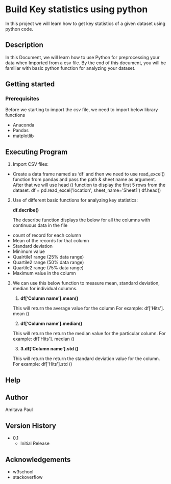# Build Key statistics using python 
In this project we will learn how to get key statistics of a given dataset using python code.
## Description
In this Document, we will learn how to use Python for preprocessing your data when Imported from a csv file. By the end of this document, you will be familiar with basic python function for analyzing your dataset.
## Getting started
### Prerequisites
Before we starting to import the csv file, we need to import below library functions 
* Anaconda
* Pandas 
* matplotlib
## Executing Program  
1. Import CSV files:

- Create a data frame named as ‘df’ and then we need to use read_excel() function from pandas and pass the path & sheet name as argument.
After that we will use head () function to display the first 5 rows from the dataset.
df = pd.read_excel('location', sheet_name='Sheet1')
df.head()

2. Use of different basic functions for analyzing key statistics:

   **df.decribe()**
   
   The describe function displays the below for all the columns with continuous data in the file

- count of record for each column 
- Mean of the records for that column 
- Standard deviation
- Minimum value
- Qualrtile1 range (25% data range)
- Quartile2 range (50% data range)
- Quartile2 range (75% data range)
- Maximum value in the column

3. We can use this below function to measure mean, standard deviation, median for individual columns.

    1. **df[‘Column name’].mean()**

    This will return the average value for the column
    For example: df['Hits']. mean ()
    
    2. **df[‘Column name’].median()**
    
    This will return the return the median value for the particular column.
    For example: df['Hits']. median ()
    
    3. **3.df[‘Column name’].std ()**
    
    This will return the return the standard deviation value for the column.
    For example: df['Hits'].std ()

    
 ## Help
 
 
 ## Author
 
 Amitava Paul
 
 ## Version History
 
 * 0.1 
     * Initial Release
 
 ## Acknowledgements 
 
 * w3school
 * stackoverflow




